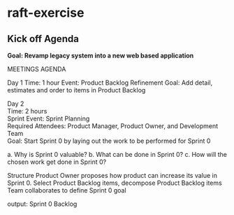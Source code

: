 # raft-exercise
## Kick off Agenda

**Goal: Revamp legacy system into a new web based application**

MEETINGS AGENDA

Day 1
Time: 1 hour 
Event: Product Backlog Refinement
Goal: 
Add detail, estimates and order to items in Product Backlog



Day 2  
Time: 2 hours  
Sprint Event: Sprint Planning    
Required Attendees: Product Manager, Product Owner, and Development Team  
Goal: Start Sprint 0 by laying out the work to be performed for Sprint 0  

a. Why is Sprint 0 valuable?
b. What can be done in Sprint 0?
c. How will the chosen work get done in Sprint 0?

Structure
Product Owner proposes how product can increase its value in Sprint 0.
Select Product Backlog items, decompose Product Backlog items
Team collaborates to define Sprint 0 goal

output: Sprint 0 Backlog
